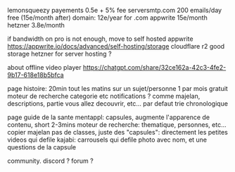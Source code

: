 lemonsqueezy payements 0.5e + 5% fee
serversmtp.com 200 emails/day free (15e/month after)
domain: 12e/year for .com
appwrite 15e/month
hetzner 3.8e/month

if bandwidth on pro is not enough, move to self hosted appwrite https://appwrite.io/docs/advanced/self-hosting/storage
cloudflare r2 good storage
hetzner for server hosting ?

about offline video player
https://chatgpt.com/share/32ce162a-42c3-4fe2-9b17-618e18b5bfca

page histoire: 20min tout les matins sur un sujet/personne
1 par mois gratuit
moteur de recherche categorie etc
notifications ?
comme majelan, descriptions, partie vous allez decouvrir, etc...
par defaut trie chronologique

page guide de la sante mentappl: capsules, augmente l'apparence de contenu, short 2-3mins
moteur de recherche: thematique, personnes, etc...
copier majelan
pas de classes, juste des "capsules": directement les petites videos qui defile
kajabi: carrousels qui defile photo avec nom, et une questions de la capsule

community. discord ? forum ?
